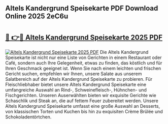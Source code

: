 ## Altels Kandergrund Speisekarte PDF Download Online 2025 2eC6u

# <h2><a href="http://gc8kcpe.nevu.top/?p=Altels+Kandergrund+Speisekarte">🔗 👉🔴 Altels Kandergrund Speisekarte 2025 PDF</a></h2>

[![Altels Kandergrund Speisekarte 2025 PDF](https://i.imgur.com/dBaPXMq.png)](http://gc8kcpe.nevu.top/?p=Altels+Kandergrund+Speisekarte)
Die Altels Kandergrund Speisekarte ist nicht nur eine Liste von Gerichten in einem Restaurant oder Café, sondern auch Ihre Gelegenheit, etwas zu finden, das köstlich und für Ihren Geschmack geeignet ist. Wenn Sie nach einem leichten und frischen Gericht suchen, empfehlen wir Ihnen, unsere Salate aus unserem Salatbereich auf der Altels Kandergrund Speisekarte zu probieren. Für Fleischliebhaber bietet unsere Altels Kandergrund Speisekarte eine umfangreiche Auswahl an Rind-, Schweinefleisch-, Hühnchen- und Fischgerichten. Unseren Auserwählten bieten wir exquisite Gerichte wie Schaschlik und Steak an, die auf fettem Feuer zubereitet werden. Unsere Altels Kandergrund Speisekarte umfasst eine große Auswahl an Desserts, von klassischen Torten und Kuchen bis hin zu exquisiten Crème Brûlée und Schokoladentörtchen.
